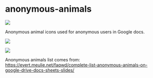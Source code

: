 # anonymous-animals
[![](https://api.travis-ci.org/wayou/anonymous-animals.svg?branch=master)](https://travis-ci.org/wayou/anonymous-animals)

Anonymous animal icons used for anonymous users in Google docs.

![](https://github.com/wayou/anonymous-animals/raw/master/assets/screen-shot.png)

![](https://github.com/wayou/anonymous-animals/raw/master/assets/anonymous_animals.png)

Anonymous animals list comes from:  
https://evert.meulie.net/faqwd/complete-list-anonymous-animals-on-google-drive-docs-sheets-slides/